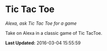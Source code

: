 # Tic Tac Toe
*Alexa, ask Tic Tac Toe for a game*

Take on Alexa in a classic game of Tic TacToe.

**Last Updated:** 2016-03-04 15:55:59